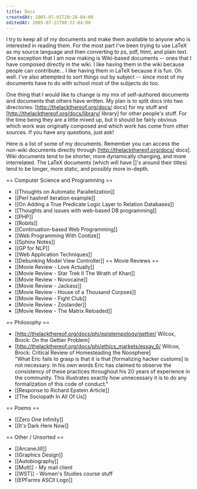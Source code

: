 ```yaml
---
title: Docs
createdAt: 2005-07-01T20:28-04:00
editedAt: 2005-07-22T00:22-04:00
---
```


I try to keep all of my documents and make them available to anyone who is interested in reading them. For the most part I've been trying to use LaTeX as my source language and then converting to ps, pdf, html, and plain text. One exception that I am now making is Wiki-based documents -- ones that I have composed directly in the wiki. I like having them in the wiki because people can contribute... I like having them in LaTeX because it is fun. Oh well.
I've also attempted to sort things out by subject -- since most of my documents have to do with school most of the subjects do too.

One thing that I would like to change is my mix of self-authored documents and documents that others have written. My plan is to split docs into two directories: [http://thelackthereof.org/docs/ docs] for my stuff and [http://thelackthereof.org/docs/library/ library] for other people's stuff. For the time being they are a little mixed up, but it should be fairly obvious which work was originally composed and which work has come from other sources. If you have any questions, just ask!

Here is a list of some of my documents. Remember you can access the non-wiki documents directly through [http://thelackthereof.org/docs/ docs]. Wiki documents tend to be shorter, more dynamically changing, and more interrelated. The LaTeX documents (which will have []'s around their titles) tend to be longer, more static, and possibly more in-depth.

== Computer Science and Programming ==
* [[Thoughts on Automatic Parallelization]]
* [[Perl hashref iteration example]]
* [[On Adding a True Predicate Logic Layer to Relation Databases]]
* [[Thoughts and issues with web-based DB programming]]
* [[PHP]]
* [[Robits]]
* [[Continuation-based Web Programming]]
* [[Web Programming With Contize]]
* [[Sphinx Notes]]
* [[GP for NLP]]
* [[Web Application Techniques]]
* [[Debunking Model View Controller]]
== Movie Reviews ==
* [[Movie Review - Love Actually]]
* [[Movie Review - Star Trek II The Wrath of Khan]]
* [[Movie Review - Novocaine]]
* [[Movie Review - Jackass]]
* [[Movie Review - House of a Thousand Corpses]]
* [[Movie Review - Fight Club]]
* [[Movie Review - Zoolander]]
* [[Movie Review - The Matrix Reloaded]]

== Philosophy ==
* [http://thelackthereof.org/docs/phi/epistempology/gettier/ Wilcox, Brock: On the Gettier Problem]
* [http://thelackthereof.org/docs/phi/ethics_markets/essay_6/ Wilcox, Brock: Critical Review of Homesteading the Noosphere] <br>
"What Eric fails to grasp is that it is that [formalizing hacker customs] is not necessary. In his own words Eric has claimed to observe the consistency of these practices throughout his 20 years of experience in the community. This illustrates exactly how unnecessary it is to do any formalization of this code of conduct."
* [[Response to Richard Epstein Article]]
* [[The Sociopath In All Of Us]]

== Poems ==
* [[Zero One Infinity]]
* [[It's Dark Here Now]]

== Other / Unsorted ==
* [[ArcaneJill]]
* [[Graphics Design]]
* [[Autobiography]]
* [[Mutt]] - My mail client
* [[WST]] - Women's Studies course stuff
* [[EPFarms ASCII Logo]]


